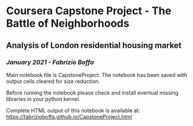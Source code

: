 # Coursera Capstone Project - The Battle of Neighborhoods
## Analysis of London residential housing market
### *January 2021 - Fabrizio Boffa*

Main notebook file is CapstoneProject.
The notebook has been saved with output cells cleared for size reduction.

Before running the notebook please check and install eventual missing libraries in your python kernel.

Complete HTML output of this notebook is available at:
https://fabrizioboffa.github.io/CapstoneProject.html
